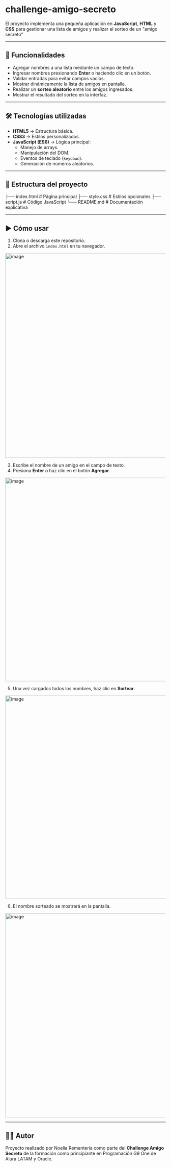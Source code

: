# challenge-amigo-secreto
El proyecto implementa una pequeña aplicación en **JavaScript**, **HTML** y **CSS** para gestionar una lista de amigos y realizar el sorteo de un "amigo secreto"  

---

## 📌 Funcionalidades
- Agregar nombres a una lista mediante un campo de texto.
- Ingresar nombres presionando **Enter** o haciendo clic en un botón.
- Validar entradas para evitar campos vacíos.
- Mostrar dinámicamente la lista de amigos en pantalla.
- Realizar un **sorteo aleatorio** entre los amigos ingresados.
- Mostrar el resultado del sorteo en la interfaz.

---

## 🛠️ Tecnologías utilizadas
- **HTML5** → Estructura básica.
- **CSS3** → Estilos personalizados.
- **JavaScript (ES6)** → Lógica principal:
  - Manejo de arrays.
  - Manipulación del DOM.
  - Eventos de teclado (`keydown`).
  - Generación de números aleatorios.

---

## 📂 Estructura del proyecto
├── index.html # Página principal
├── style.css # Estilos opcionales
├── script.js # Código JavaScript
└── README.md # Documentación explicativa

---

## ▶️ Cómo usar
1. Clona o descarga este repositorio.
2. Abre el archivo `index.html` en tu navegador.
<img width="1361" height="642" alt="image" src="https://github.com/user-attachments/assets/3d14a8a5-ef48-4608-88b6-991a17bbe4ed" />

3. Escribe el nombre de un amigo en el campo de texto.
4. Presiona **Enter** o haz clic en el botón **Agregar**.
<img width="1362" height="638" alt="image" src="https://github.com/user-attachments/assets/706d0b45-a716-407e-a57c-13321e708fdb" />

5. Una vez cargados todos los nombres, haz clic en **Sortear**.
<img width="1347" height="637" alt="image" src="https://github.com/user-attachments/assets/3b47e6b8-d73f-4098-944f-c551fe65999f" />

6. El nombre sorteado se mostrará en la pantalla.
<img width="1345" height="640" alt="image" src="https://github.com/user-attachments/assets/d8ec3c93-815a-4090-9152-b86a36f5ea1f" />

---
## 👩‍💻 Autor
Proyecto realizado por Noelia Rementeria como parte del **Challenge Amigo Secreto** de la formación como principiante en Programación G9 One de Alura LATAM y Oracle. 
